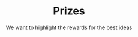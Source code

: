 ---
title: Prizes
subtitle: We want to highlight the rewards for the best ideas
type: keyvalue
keyvalue_type: inline
order: 6
items:
    - key: First Place
      value: 1500€
    - key: Second Place
      value: 1000€
    - key: Third Place
      value: 500€
---